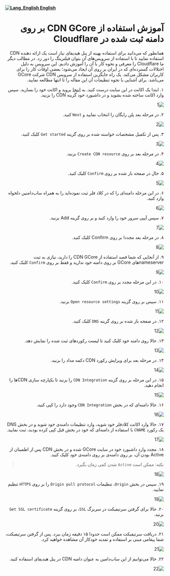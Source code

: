 [**![Lang_English](https://user-images.githubusercontent.com/125398461/229074810-599bd7f9-0bc1-44a9-b76e-90bf7e182314.png) English**](https://github.com/hiddify/hiddify-config/wiki/How-to-use-GCore-CDN-on-Cloudflare-registered-domain)

<div dir="rtl">

# آموزش استفاده از CDN GCore بر روی دامنه ثبت شده در Cloudflare

همانطور که می‌دانید برای استفاده بهینه از پنل هیدیفای نیاز است یک ارائه دهنده CDN استفاده نمایید تا با استفاده از سرویس‌های آن بتوان فیلترینگ را دور زد. در مطالب دیگر ما Cloudflare را معرفی و نحوه کار با آن را آموزش دادیم. این سرویس به دلیل اختلالات گسترده‌ای که در ایران بر روی آن ایجاد می‌شود؛ بعضی اوقات کار را برای کاربران مشکل می‌کند. یک راه جایگزین استفاده از سرویس CDN شرکت GCore می‌باشد. برای آشنایی با نحوه تنظیمات آن این مقاله را تا انتها مطالعه نمایید.

۱. ابتدا یک اکانت در این سایت درست کنید. به [اینجا](https://gcore.com) بروید و اکانت خود را بسازید. سپس وارد اکانت ساخته شده بشوید و در داشبورد خود گزینه CDN را بزنید.

![1](https://user-images.githubusercontent.com/125398461/235283540-83a44dbc-6b81-45d2-a04f-be2749cf0429.jpg)

۲. در مرحله بعد پلن رایگان را انتخاب نمایید و `Next` کنید.

![2](https://user-images.githubusercontent.com/125398461/235283581-a392f93e-4d8a-44d9-9521-be83fb09564b.jpg)

۳. پس از تکمیل مشخصات خواسته شده بر روی گزینه `Get started` کلیک کنید.

![3](https://user-images.githubusercontent.com/125398461/235283590-6654cae1-cc3b-42c6-ae8c-d4cc26b71a15.jpg)

۴. در مرحله بعد بر روی `Create CDN resource` بزنید.

![4](https://user-images.githubusercontent.com/125398461/235283617-042ee013-e1a1-4567-aa6c-fcbf1080fa99.jpg)

۵. حال در صفحه باز شده بر روی `Confirm` کلیک کنید.

![5](https://user-images.githubusercontent.com/125398461/235283626-b7923519-ffbc-425b-a65b-3063e19595a1.jpg)

۶. در این مرحله دامنه‌ای را که در کلاد فلر ثبت نموده‌اید را به همراه ساب‌دامنین دلخواه وارد کنید.

![6](https://user-images.githubusercontent.com/125398461/235283639-ef21b5ba-5efd-48d5-a852-7aa8050b4316.jpg)

۷. سپس آیپی سرور خود را وارد کنید و بر روی گزینه Add بزنید.

![7](https://user-images.githubusercontent.com/125398461/235283674-400d9213-029a-429b-9985-699c0bd40ba3.jpg)

۸. در مرحله بعد مجددا بر روی Confirm کلیک کنید.

![8](https://user-images.githubusercontent.com/125398461/235283679-fbb415e0-5b12-4880-be94-3f2a17ba5895.jpg)

۹.  از آنجایی که شما قصد استفاده از CDN GCore را دارید، نیازی به ثبت nameserverهای GCore بر روی دامنه خود ندارید و فقط بر روی `Confirm` کلیک کنید.

![9](https://user-images.githubusercontent.com/125398461/235283686-69d71bb4-2c27-4375-8a04-3a7f2f1fac21.jpg)

۱۰. در این مرحله مجدد بر روی `Confirm` کلیک کنید.

![10](https://user-images.githubusercontent.com/125398461/235283803-1ca531c7-efb6-4bf2-ba21-5f68de3cc9df.jpg)

۱۱. سپس بر روی گزینه `Open resource settings` بزنید.

![11](https://user-images.githubusercontent.com/125398461/235283807-225d6325-b388-4a21-9b41-5da3f7457ba9.jpg)

۱۲. در صفحه باز شده بر روی گزینه `DNS` کلیک کنید.

![12](https://user-images.githubusercontent.com/125398461/235283814-711cf947-256c-4cda-8cc5-236abe8a6b31.jpg)

۱۳. حالا روی دامنه خود کلیک کنید تا لیست رکوردهای ثبت شده را نمایش دهد.

![13](https://user-images.githubusercontent.com/125398461/235283822-62ce802c-d7c2-44e8-8fd6-a418fe6a04c2.jpg)

۱۴. در مرحله بعد برای ویرایش رکورد CDN دکمه مداد را بزنید.

![14](https://user-images.githubusercontent.com/125398461/235283921-81cfdb21-b00b-4e94-907d-3a6b95f7b650.jpg)

۱۵. در این مرحله بر روی گزینه `CDN Integration` را بزنید تا یکپارچه سازی CDNها را انجام دهید. 

![15](https://user-images.githubusercontent.com/125398461/235284019-0301d8e3-d882-4482-9c75-23a30e4fb2f1.jpg)

۱۶. حالا دامنه‌ای که در بخش `CDN Integration` وجود دارد را کپی کنید.

![16](https://user-images.githubusercontent.com/125398461/235284138-6355a421-a7da-46c8-803a-b4b65cdc8fb1.jpg)

۱۷. حالا وارد اکانت کلادفلر خود شوید، وارد تنظیمات دامنه‌ی خود شوید و در بخش DNS یک رکورد `CNAME` با استفاده از دامنه‌ای که خود در بخش قبل کپی کرده بودید، ثبت نمایید.

![17](https://user-images.githubusercontent.com/125398461/235284172-560987a3-8528-497a-89c9-58927fddc327.jpg)

۱۸. مجدد وارد داشبورد خود در سایت GCore شده و در بخش CDN پس از اطمینان از Active بودن آن، بر روی دامنه‌ی بر روی دامنه‌ی خود کلیک کنید.

> نکته: ممکن است `Active` شدن کمی زمان بگیرد.

![18](https://user-images.githubusercontent.com/125398461/235284405-71b9fe26-e25c-4750-b349-1fac9cd34efb.jpg)

۱۹. سپس در بخش `Origin`، تنظیمات `Origin pull protocol` را بر روی `HTTPS` تنظیم نمایید.

![19](https://user-images.githubusercontent.com/125398461/235284438-6d4e0c6e-79dc-4175-8718-8a85b68b46d1.jpg)

۲۰. حالا برای گرفتن سرتیفیکت در سربرگ `SSL`، بر روی گزینه `Get SSL certificate` بزنید.

![20](https://user-images.githubusercontent.com/125398461/235284577-e0ee7fbb-31d9-476b-9901-f2fb78c5c22d.jpg)

۲۱. دریافت سرتیفیکت ممکن است حدودا ۱۵ دقیقه زمان ببرد. پس از گرفتن سرتیفیکت، شما پیغامی مبنی بر استفاده و تمدید خودکار آن مشاهده خواهید کرد.

![21](https://user-images.githubusercontent.com/125398461/235284579-898335c0-28d3-477f-b900-3f8a381bcdda.jpg)

۲۲. حالا می‌توانیم از این ساب‌دامین به عنوان دامنه CDN در پنل هیدیفای استفاده کنید.

![22](https://user-images.githubusercontent.com/125398461/235284966-63477444-51d0-45dd-be27-2307f43df54f.jpg)
